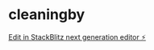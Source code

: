 # cleaningby

[Edit in StackBlitz next generation editor ⚡️](https://stackblitz.com/~/github.com/umutaksan/cleaningby)